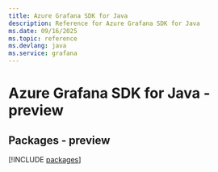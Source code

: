 ```yaml
---
title: Azure Grafana SDK for Java
description: Reference for Azure Grafana SDK for Java
ms.date: 09/16/2025
ms.topic: reference
ms.devlang: java
ms.service: grafana
---
```

# Azure Grafana SDK for Java - preview
## Packages - preview
[!INCLUDE [packages](grafana-index.md)]